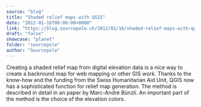 ```yaml
---
source: "blog"
title: "Shaded relief maps with QGIS"
date: "2012-01-16T00:00:00+0000"
link: "https://blog.sourcepole.ch/2012/01/16/shaded-relief-maps-with-qgis/"
draft: "false"
showcase: "planet"
folder: "sourcepole"
author: "Sourcepole"
---
```


Creating a shaded relief map from digital elevation data is a nice way to create a backround map for web mapping or other GIS work. Thanks to the know-how and the funding from the Swiss Humanitarian Aid Unit, QGIS now has a sophisticated function for relief map generation. The method is described in detail in an paper by Marc-André Bünzli. An important part of the method is the choice of the elevation colors.
